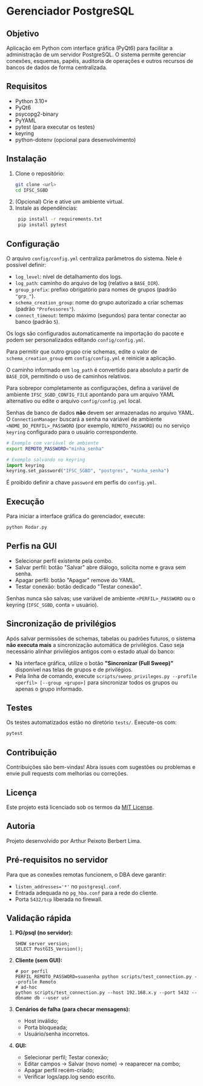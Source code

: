 # Gerenciador PostgreSQL

## Objetivo
Aplicação em Python com interface gráfica (PyQt6) para facilitar a administração de um servidor PostgreSQL. O sistema permite gerenciar conexões, esquemas, papéis, auditoria de operações e outros recursos de bancos de dados de forma centralizada.

## Requisitos
- Python 3.10+
- PyQt6
- psycopg2-binary
- PyYAML
- pytest (para executar os testes)
- keyring
- python-dotenv (opcional para desenvolvimento)

## Instalação
1. Clone o repositório:
   ```bash
   git clone <url>
   cd IFSC_SGBD
   ```
2. (Opcional) Crie e ative um ambiente virtual.
3. Instale as dependências:
   ```bash
    pip install -r requirements.txt
    pip install pytest
    ```

## Configuração
O arquivo `config/config.yml` centraliza parâmetros do sistema. Nele é possível definir:

- `log_level`: nível de detalhamento dos logs.
- `log_path`: caminho do arquivo de log (relativo a `BASE_DIR`).
- `group_prefix`: prefixo obrigatório para nomes de grupos (padrão `"grp_"`).
- `schema_creation_group`: nome do grupo autorizado a criar schemas (padrão `"Professores"`).
- `connect_timeout`: tempo máximo (segundos) para tentar conectar ao banco (padrão `5`).

Os logs são configurados automaticamente na importação do pacote e podem ser
personalizados editando `config/config.yml`.

Para permitir que outro grupo crie schemas, edite o valor de `schema_creation_group` em `config/config.yml` e reinicie a aplicação.

O caminho informado em `log_path` é convertido para absoluto a partir de `BASE_DIR`, permitindo o uso de caminhos relativos.

Para sobrepor completamente as configurações, defina a variável de ambiente `IFSC_SGBD_CONFIG_FILE` apontando para um arquivo YAML alternativo ou edite o arquivo `config/config.yml` local.

Senhas de banco de dados **não** devem ser armazenadas no arquivo YAML.
O `ConnectionManager` buscará a senha na variável de ambiente
`<NOME_DO_PERFIL>_PASSWORD` (por exemplo, `REMOTO_PASSWORD`) ou no serviço
`keyring` configurado para o usuário correspondente.

```bash
# Exemplo com variável de ambiente
export REMOTO_PASSWORD="minha_senha"
```

```python
# Exemplo salvando no keyring
import keyring
keyring.set_password("IFSC_SGBD", "postgres", "minha_senha")
```

É proibido definir a chave `password` em perfis do `config.yml`.

## Execução
Para iniciar a interface gráfica do gerenciador, execute:
```bash
python Rodar.py
```

## Perfis na GUI

- Selecionar perfil existente pela combo.
- Salvar perfil: botão "Salvar" abre diálogo, solicita nome e grava sem senha.
- Apagar perfil: botão "Apagar" remove do YAML.
- Testar conexão: botão dedicado "Testar conexão".

Senhas nunca são salvas; use variável de ambiente `<PERFIL>_PASSWORD` ou o keyring (`IFSC_SGBD`, conta = usuário).

## Sincronização de privilégios

Após salvar permissões de schemas, tabelas ou padrões futuros, o sistema **não executa mais** a sincronização automática de privilégios. Caso seja necessário alinhar privilégios antigos com o estado atual do banco:

- Na interface gráfica, utilize o botão **"Sincronizar (Full Sweep)"** disponível nas telas de grupos e de privilégios.
- Pela linha de comando, execute `scripts/sweep_privileges.py --profile <perfil> [--group <grupo>]` para sincronizar todos os grupos ou apenas o grupo informado.

## Testes
Os testes automatizados estão no diretório `tests/`. Execute-os com:
```bash
pytest
```

## Contribuição
Contribuições são bem-vindas! Abra issues com sugestões ou problemas e envie pull requests com melhorias ou correções.

## Licença
Este projeto está licenciado sob os termos da [MIT License](LICENSE).

## Autoria
Projeto desenvolvido por Arthur Peixoto Berbert Lima.

## Pré-requisitos no servidor

Para que as conexões remotas funcionem, o DBA deve garantir:

- `listen_addresses='*'` no `postgresql.conf`.
- Entrada adequada no `pg_hba.conf` para a rede do cliente.
- Porta `5432/tcp` liberada no firewall.

## Validação rápida

1. **PG/psql (no servidor):**
   ```
   SHOW server_version;
   SELECT PostGIS_Version();
   ```

2. **Cliente (sem GUI):**
   ```
   # por perfil
   PERFIL_REMOTO_PASSWORD=suasenha python scripts/test_connection.py --profile Remoto
   # ad-hoc
   python scripts/test_connection.py --host 192.168.x.y --port 5432 --dbname db --user usr
   ```

3. **Cenários de falha (para checar mensagens):**
   - Host inválido;
   - Porta bloqueada;
   - Usuário/senha incorretos.

4. **GUI:**
   - Selecionar perfil; Testar conexão;
   - Editar campos → Salvar (novo nome) → reaparecer na combo;
   - Apagar perfil recém-criado;
   - Verificar logs/app.log sendo escrito.
